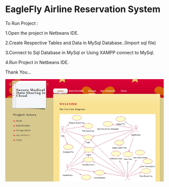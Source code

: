 # EagleFly Airline Reservation System


To Run Project :

1.Open the project in Netbeans IDE.

2.Create Respective Tables and Data in MySql Database..(Import sql file)

3.Connect to Sql Database in MySql or Using XAMPP connect to MySql.

4.Run Project in Netbeans IDE.

Thank You...


![](https://raw.githubusercontent.com/ManoBalaR/Information-and-Security-Systems-Project/master/Screenshot%201.png)
